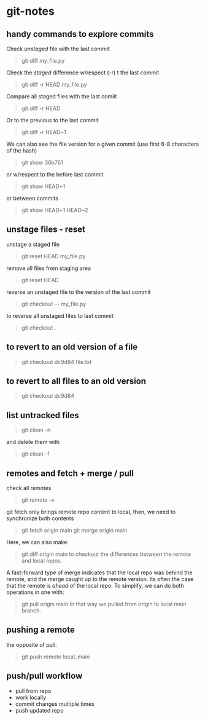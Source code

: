 # git-notes

## handy commands to explore commits

Check *unstaged* file with the last commit 
> git diff my_file.py

Check the *staged* difference w/respect (-r) t the last commit
> git diff -r HEAD my_file.py

Compare all staged files with the last comiit
> git diff -r HEAD

Or to the previous to the last commit
> git diff -r HEAD~1

We can also see the file version for a given commit (use first 6-8 characters of the hash)
> git show 36b761

or w/respect to the before last commit
> git show HEAD~1

or between commits
> git show HEAD~1 HEAD~2

## unstage files - reset
unstage a staged file 
> git reset HEAD my_file.py

remove all files from staging area
> git reset HEAD

reverse an unstaged file to the version of the last commit
> git checkout -- my_file.py

to reverse all unstaged files to last commit
> git checkout .

## to revert to an old version of a file
> git checkout dc9d84 file.txt

## to revert to all files to an old version
> git checkout dc9d84

## list untracked files
> git clean -n

and delete them with
> git clean -f

## remotes and fetch + merge / pull
check all remotes
> git remote -v

git fetch only brings remote repo content to local, then, we need to synchronize both contents
> git fetch origin main
> git merge origin main

Here, we can also make:
> git diff origin main
to checkout the differences between the remote and local repos.

A fast-forward type of merge indicates that the local repo was behind the remote, and the merge caught up to the remote version.
Its often the case that the remote is *ahead* of the local repo. To simplify, we can do both operations in one with:
> git pull origin main
In that way we pulled from origin to local main branch.

## pushing a remote
the opposite of pull.
> git push remote local_main

## push/pull workflow
- pull from repo
- work locally
- commit changes multiple times
- push updated repo

